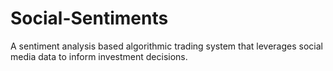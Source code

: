 # Social-Sentiments
A sentiment analysis based algorithmic trading system that leverages social media data to inform investment decisions.
